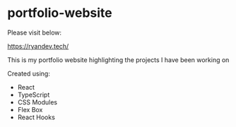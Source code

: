 # portfolio-website

Please visit below:

https://ryandev.tech/

This is my portfolio website highlighting the projects I have been working on

Created using:
- React
- TypeScript
- CSS Modules
- Flex Box
- React Hooks